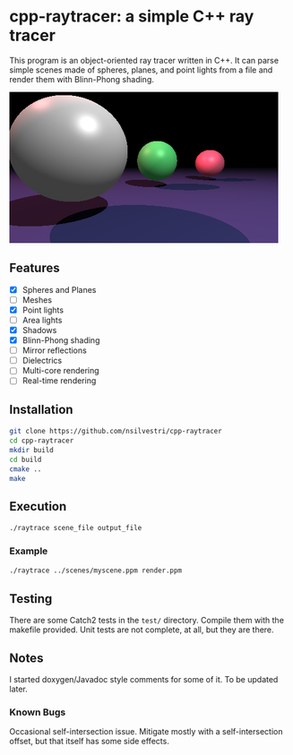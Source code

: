 # cpp-raytracer: a simple C++ ray tracer

This program is an object-oriented ray tracer written in C++. It can parse simple scenes made of spheres, planes, and point lights from a file and render them with Blinn-Phong shading.

![3spheres.png](https://github.com/nsilvestri/cpp-raytracer/blob/master/outputs/3spheres.png "outputs/3spheres.png")

## Features

- [x] Spheres and Planes
- [ ] Meshes
- [x] Point lights
- [ ] Area lights
- [x] Shadows
- [x] Blinn-Phong shading
- [ ] Mirror reflections
- [ ] Dielectrics
- [ ] Multi-core rendering
- [ ] Real-time rendering

## Installation

```bash
git clone https://github.com/nsilvestri/cpp-raytracer
cd cpp-raytracer
mkdir build
cd build
cmake ..
make
```

## Execution

```bash
./raytrace scene_file output_file
```

### Example

```bash
./raytrace ../scenes/myscene.ppm render.ppm
```

## Testing

There are some Catch2 tests in the `test/` directory. Compile them with the makefile provided. Unit tests are not complete, at all, but they are there.

## Notes

I started doxygen/Javadoc style comments for some of it. To be updated later.

### Known Bugs

Occasional self-intersection issue. Mitigate mostly with a self-intersection offset, but that itself has some side effects.
